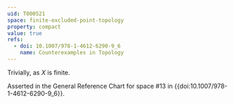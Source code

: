 ```yaml
---
uid: T000521
space: finite-excluded-point-topology
property: compact
value: true
refs:
  - doi: 10.1007/978-1-4612-6290-9_6
    name: Counterexamples in Topology
---
```

Trivially, as $X$ is finite.

Asserted in the General Reference Chart for space #13 in
{{doi:10.1007/978-1-4612-6290-9_6}}.
